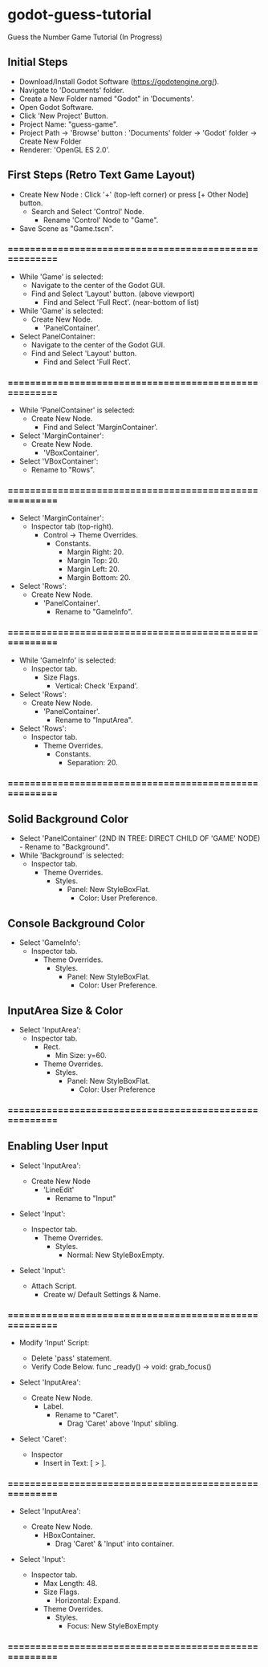 # godot-guess-tutorial
Guess the Number Game Tutorial (In Progress)

## Initial Steps
- Download/Install Godot Software (https://godotengine.org/).
- Navigate to 'Documents' folder.
- Create a New Folder named "Godot" in 'Documents'.
- Open Godot Software.
- Click 'New Project' Button.
- Project Name: "guess-game".
- Project Path -> 'Browse' button : 'Documents' folder -> 'Godot' folder -> Create New Folder
- Renderer: 'OpenGL ES 2.0'.

## First Steps (Retro Text Game Layout)
- Create New Node : Click '+' (top-left corner) or press [+ Other Node] button.
  - Search and Select 'Control' Node.
    - Rename 'Control' Node to "Game".
- Save Scene as "Game.tscn".
### ======================================================
- While 'Game' is selected:
  - Navigate to the center of the Godot GUI.
  - Find and Select 'Layout' button. (above viewport)
    - Find and Select 'Full Rect'. (near-bottom of list)
- While 'Game' is selected:
  - Create New Node.
    - 'PanelContainer'.
- Select PanelContainer:
  - Navigate to the center of the Godot GUI.
  - Find and Select 'Layout' button.
    - Find and Select 'Full Rect'.
### ======================================================    
- While 'PanelContainer' is selected:
  - Create New Node.
    - Find and Select 'MarginContainer'.
- Select 'MarginContainer':
  - Create New Node.
    - 'VBoxContainer'.
- Select 'VBoxContainer':
  - Rename to "Rows".
### ======================================================
- Select 'MarginContainer':
  - Inspector tab (top-right).
    - Control -> Theme Overrides.
      - Constants.
        - Margin Right: 20.
        - Margin Top: 20.
        - Margin Left: 20.
        - Margin Bottom: 20.
- Select 'Rows':
  - Create New Node.
    - 'PanelContainer'.
      - Rename to "GameInfo". 
### ======================================================
- While 'GameInfo' is selected:
  - Inspector tab.
    - Size Flags. 
      - Vertical: Check 'Expand'.
- Select 'Rows':
  - Create New Node.
    - 'PanelContainer'.
      - Rename to "InputArea".
- Select 'Rows':
  - Inspector tab.
    - Theme Overrides.
      - Constants.
        - Separation: 20.
### ======================================================
          

## Solid Background Color
- Select 'PanelContainer' (2ND IN TREE: DIRECT CHILD OF 'GAME' NODE)  
      - Rename to "Background".
- While 'Background' is selected:
  - Inspector tab.
    - Theme Overrides.
      - Styles.
        - Panel: New StyleBoxFlat.
          - Color: User Preference.

## Console Background Color 
- Select 'GameInfo':
  - Inspector tab.
    - Theme Overrides.
      - Styles.
        - Panel: New StyleBoxFlat.
          - Color: User Preference.

## InputArea Size & Color
- Select 'InputArea':
  - Inspector tab.
    - Rect.
      - Min Size: y=60.
    - Theme Overrides.
      - Styles.
        - Panel: New StyleBoxFlat.
          - Color: User Preference 
          
          
### ======================================================


## Enabling User Input
- Select 'InputArea':
  - Create New Node
    - 'LineEdit'
      - Rename to "Input"
      
- Select 'Input':
  - Inspector tab.
    - Theme Overrides.
      - Styles. 
        - Normal: New StyleBoxEmpty.
        
- Select 'Input':
  - Attach Script.
    - Create w/ Default Settings & Name.

### ======================================================


- Modify 'Input' Script:
  - Delete 'pass' statement.
  - Verify Code Below.
    func _ready() -> void:
	      grab_focus()

- Select 'InputArea':
  - Create New Node.
    - Label.
      - Rename to "Caret".
        - Drag 'Caret' above 'Input' sibling.
        
- Select 'Caret':
  - Inspector
    - Insert in Text: [ > ].
    
### ======================================================
    
- Select 'InputArea':
  - Create New Node.
    - HBoxContainer.
      - Drag 'Caret' & 'Input' into container.
      
- Select 'Input':
  - Inspector tab.
    - Max Length: 48.
    - Size Flags.
      - Horizontal: Expand.
    - Theme Overrides.
      - Styles.
        - Focus: New StyleBoxEmpty
      
    
### ======================================================

































